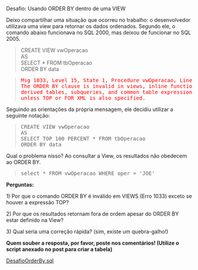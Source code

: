 <a link='https://blogs.msdn.microsoft.com/fcatae/2010/04/16/desafio-usando-order-by-dentro-de-uma-view/'>Desafio: Usando ORDER BY dentro de uma VIEW</a>
<P>Deixo compartilhar uma situação que ocorreu no trabalho: o desenvolvedor utilizava uma view para retornar os dados ordenados. Segundo ele, o comando abaixo funcionava no SQL 2000, mas deixou de funcionar no SQL 2005.</P>
<BLOCKQUOTE>
<P><SPAN>CREATE VIEW </SPAN>vwOperacao <BR><SPAN>AS <BR>SELECT </SPAN><SPAN>* </SPAN><SPAN>FROM </SPAN>tbOperacao <BR><SPAN>ORDER BY </SPAN>data</P></BLOCKQUOTE>
<BLOCKQUOTE><PRE class="code"><FONT color="#ff0000">Msg 1033, Level 15, State 1, Procedure vwOperacao, Line 4
The ORDER BY clause is invalid in views, inline functions, <BR>derived tables, subqueries, and common table expressions, <BR>unless TOP or FOR XML is also specified.</FONT></PRE></BLOCKQUOTE><A href="http://11011.net/software/vspaste"></A>
<P>Seguindo as orientações da própria mensagem, ele decidiu utilizar a seguinte notação:</P>
<BLOCKQUOTE><PRE class="code"><SPAN>CREATE VIEW </SPAN>vwOperacao 
<SPAN>AS
SELECT TOP </SPAN>100 <SPAN>PERCENT </SPAN><SPAN>* </SPAN><SPAN>FROM </SPAN>tbOperacao
<SPAN>ORDER BY </SPAN>data</PRE></BLOCKQUOTE><A href="http://11011.net/software/vspaste"></A>
<P>Qual o problema nisso? Ao consultar a View, os resultados não obedecem ao ORDER BY.</P>
<BLOCKQUOTE><PRE class="code"><SPAN>select </SPAN><SPAN>* </SPAN><SPAN>FROM </SPAN>vwOperacao <SPAN>WHERE </SPAN>oper <SPAN>= </SPAN><SPAN>'JOE'</SPAN></PRE></BLOCKQUOTE><A href="http://11011.net/software/vspaste"></A>
<P><STRONG>Perguntas:</STRONG></P>
<P>1) Por que o comando ORDER BY é inválido em VIEWS (Erro 1033) exceto se houver a expressão TOP?</P>
<P>2) Por que os resultados retornam fora de ordem apesar do ORDER BY estar definido na View?</P>
<P>3) Qual seria uma correção rápida? (sim, existe um quebra-galho!)</P>
<P><STRONG>Quem souber a resposta, por favor, poste nos comentários! (Utilize o script anexado no post para criar a tabela)</STRONG></P>
<p><a href="https://msdnshared.blob.core.windows.net/media/MSDNBlogsFS/prod.evol.blogs.msdn.com/CommunityServer.Components.PostAttachments/00/09/99/76/11/DesafioOrderBy.sql">DesafioOrderBy.sql</a></p>
